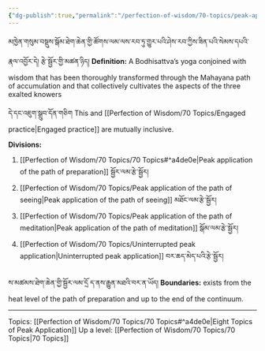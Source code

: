 ```yaml
---
{"dg-publish":true,"permalink":"/perfection-of-wisdom/70-topics/peak-application/"}
---
```


མཁྱེན་གསུམ་བསྡུས་སྒོམ་ཐེག་ཆེན་གྱི་ཚོགས་ལམ་ལས་རབ་ཏུ་གྱུར་པའི་ཤེས་རབ་ཀྱིས་ཟིན་པའི་སེམས་དཔའི་རྣལ་འབྱོར་དེ། རྩེ་སྦྱོར་གྱི་མཚན་ཉིད།
**Definition:** A Bodhisattva’s yoga conjoined with wisdom that has been thoroughly transformed through the Mahayana path of accumulation and that collectively cultivates the aspects of the three exalted knowers

དེ་དང་འཇུག་སྒྲུབ་དོན་གཅིག
This and [[Perfection of Wisdom/70 Topics/Engaged practice\|Engaged practice]] are mutually inclusive.

**Divisions:**
1. [[Perfection of Wisdom/70 Topics/70 Topics#^a4de0e\|Peak application of the path of preparation]] སྦྱོར་ལམ་རྩེ་སྦྱོར།
2. [[Perfection of Wisdom/70 Topics/Peak application of the path of seeing\|Peak application of the path of seeing]] མཐོང་ལམ་རྩེ་སྦྱོར།
3. [[Perfection of Wisdom/70 Topics/Peak application of the path of meditation\|Peak application of the path of meditation]] སྒོམ་ལམ་རྩེ་སྦྱོར།
4. [[Perfection of Wisdom/70 Topics/Uninterrupted peak application\|Uninterrupted peak application]] བར་ཆད་མེད་པའི་རྩེ་སྦྱོར།

ས་མཚམས་ཐེག་ཆེན་གྱི་སྦྱོར་ལམ་དྲོ ད་ནས་རྒྱུན་མཐའི་བར་ན་ཡོད།
**Boundaries:** exists from the heat level of the path of preparation and up to the end of the continuum.

---
Topics: [[Perfection of Wisdom/70 Topics/70 Topics#^a4de0e\|Eight Topics of Peak Application]]
Up a level: [[Perfection of Wisdom/70 Topics/70 Topics\|70 Topics]]